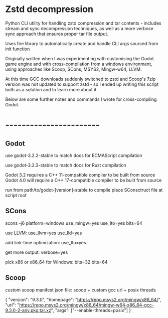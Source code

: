 # Zstd decompression

Python CLI utility for handling zstd compression and tar contents - includes stream and sync decompression techniques, as well as a more verbose sync approach that ensures proper tar file output.

Uses fire library to automatically create and handle CLI args sourced from init function

Originally written when I was experimenting with customising the Godot game engine and with cross-compilation from a windows environment, using approaches like Scoop, SCons, MSYS2, Mingw-w64, LLVM.

At this time GCC downloads suddenly switched to zstd and Scoop's 7zip version was not updated to support zstd - so I ended up writing this script both as a solution and to learn more about it.

Below are some further notes and commands I wrote for cross-compiling Godot.

# -----------------------

## Godot

use godot-3.2.2-stable to match docs for ECMAScript compilation

use godot-3.2.3-stable to match docs for Rust compilation

Godot 3.2 requires a C++ 11-compatible compiler to be built from source
Godot 4.0 will require a C++ 17-compatible compiler to be built from source

run from path/to/godot-[version]-stable to compile
place SConsctruct file at script root

## SCons

scons -j6 platform=windows use_mingw=yes use_lto=yes bits=64

use LLVM:
use_llvm=yes use_lld=yes

add link-time optimization:
use_lto=yes

get more output:
verbose=yes

pick x86 or x86_64 for Windows:
bits=32
bits=64

## Scoop

custom scoop manifest json file: scoop + custom gcc url + posix threads

{
"version": "9.3.0",
"homepage": "https://repo.msys2.org/mingw/x86_64/",
"url": "https://repo.msys2.org/mingw/x86_64/mingw-w64-x86_64-gcc-9.3.0-2-any.pkg.tar.xz",
"args": ["--enable-threads=posix"]
}
